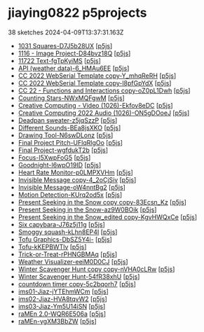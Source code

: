 # jiaying0822 p5projects
38 sketches 2024-04-09T13:37:31.163Z

- [1031 Squares-D7J5b28UX](./p5projects/1031%20Squares-D7J5b28UX) [[p5js](https://editor.p5js.org/jiaying0822/sketches/D7J5b28UX)]
- [1116 - Image Project-D84bvz18Q](./p5projects/1116%20-%20Image%20Project-D84bvz18Q) [[p5js](https://editor.p5js.org/jiaying0822/sketches/D84bvz18Q)]
- [11722 Text-fgTpKyiMS](./p5projects/11722%20Text-fgTpKyiMS) [[p5js](https://editor.p5js.org/jiaying0822/sketches/fgTpKyiMS)]
- [API (weather data)-6\_HMAu6EE](./p5projects/API%20(weather%20data)-6_HMAu6EE) [[p5js](https://editor.p5js.org/jiaying0822/sketches/6_HMAu6EE)]
- [CC 2022 WebSerial Template copy-Y\_mhqReRH](./p5projects/CC%202022%20WebSerial%20Template%20copy-Y_mhqReRH) [[p5js](https://editor.p5js.org/jiaying0822/sketches/Y_mhqReRH)]
- [CC 2022 WebSerial Template copy-l8pfGpYdX](./p5projects/CC%202022%20WebSerial%20Template%20copy-l8pfGpYdX) [[p5js](https://editor.p5js.org/jiaying0822/sketches/l8pfGpYdX)]
- [CC 22 - Functions and Interactions copy-oZ0pL1Dwh](./p5projects/CC%2022%20-%20Functions%20and%20Interactions%20copy-oZ0pL1Dwh) [[p5js](https://editor.p5js.org/jiaying0822/sketches/oZ0pL1Dwh)]
- [Counting Stars-NWxMQFgwM](./p5projects/Counting%20Stars-NWxMQFgwM) [[p5js](https://editor.p5js.org/jiaying0822/sketches/NWxMQFgwM)]
- [Creative Computing - Video (1026)-Ekfov8eDC](./p5projects/Creative%20Computing%20-%20Video%20(1026)-Ekfov8eDC) [[p5js](https://editor.p5js.org/jiaying0822/sketches/Ekfov8eDC)]
- [Creative Computing 2022 Audio (1026)-ON5gDOoeJ](./p5projects/Creative%20Computing%202022%20Audio%20(1026)-ON5gDOoeJ) [[p5js](https://editor.p5js.org/jiaying0822/sketches/ON5gDOoeJ)]
- [Deadpan sweater-z5jqSzzP](./p5projects/Deadpan%20sweater-z5jqSzzP) [[p5js](https://editor.p5js.org/jiaying0822/sketches/-z5jqSzzP)]
- [Different Sounds-BEa8jsXKO](./p5projects/Different%20Sounds-BEa8jsXKO) [[p5js](https://editor.p5js.org/jiaying0822/sketches/BEa8jsXKO)]
- [Drawing Tool-N6swDLonz](./p5projects/Drawing%20Tool-N6swDLonz) [[p5js](https://editor.p5js.org/jiaying0822/sketches/N6swDLonz)]
- [Final Project Pitch-UFlqRlgOo](./p5projects/Final%20Project%20Pitch-UFlqRlgOo) [[p5js](https://editor.p5js.org/jiaying0822/sketches/UFlqRlgOo)]
- [Final Project-wgfdukT2b](./p5projects/Final%20Project-wgfdukT2b) [[p5js](https://editor.p5js.org/jiaying0822/sketches/wgfdukT2b)]
- [Focus-I5XwpFoG5](./p5projects/Focus-I5XwpFoG5) [[p5js](https://editor.p5js.org/jiaying0822/sketches/I5XwpFoG5)]
- [Goodnight-I6wpO19ID](./p5projects/Goodnight-I6wpO19ID) [[p5js](https://editor.p5js.org/jiaying0822/sketches/I6wpO19ID)]
- [Heart Rate Monitor-p0LMPXVHm](./p5projects/Heart%20Rate%20Monitor-p0LMPXVHm) [[p5js](https://editor.p5js.org/jiaying0822/sketches/p0LMPXVHm)]
- [Invisible Message copy-4\_2oCjSiv](./p5projects/Invisible%20Message%20copy-4_2oCjSiv) [[p5js](https://editor.p5js.org/jiaying0822/sketches/4_2oCjSiv)]
- [Invisible Message-oW4nntBg2](./p5projects/Invisible%20Message-oW4nntBg2) [[p5js](https://editor.p5js.org/jiaying0822/sketches/oW4nntBg2)]
- [Motion Detection-KUrq2od5x](./p5projects/Motion%20Detection-KUrq2od5x) [[p5js](https://editor.p5js.org/jiaying0822/sketches/KUrq2od5x)]
- [Present Seeking in the Snow copy copy-83Ecsn\_Kz](./p5projects/Present%20Seeking%20in%20the%20Snow%20copy%20copy-83Ecsn_Kz) [[p5js](https://editor.p5js.org/jiaying0822/sketches/83Ecsn_Kz)]
- [Present Seeking in the Snow-az9W0BOik](./p5projects/Present%20Seeking%20in%20the%20Snow-az9W0BOik) [[p5js](https://editor.p5js.org/jiaying0822/sketches/az9W0BOik)]
- [Present Seeking in the Snow\_edited copy-KgvHWQxCe](./p5projects/Present%20Seeking%20in%20the%20Snow_edited%20copy-KgvHWQxCe) [[p5js](https://editor.p5js.org/jiaying0822/sketches/KgvHWQxCe)]
- [Six capybara-J76z5j11g](./p5projects/Six%20capybara-J76z5j11g) [[p5js](https://editor.p5js.org/jiaying0822/sketches/J76z5j11g)]
- [Smoggy squash-kLhn8EP4I](./p5projects/Smoggy%20squash-kLhn8EP4I) [[p5js](https://editor.p5js.org/jiaying0822/sketches/kLhn8EP4I)]
- [Tofu Graphics-DbSZ5Y4i-](./p5projects/Tofu%20Graphics-DbSZ5Y4i-) [[p5js](https://editor.p5js.org/jiaying0822/sketches/DbSZ5Y4i-)]
- [Tofu-kKEPBWTlv](./p5projects/Tofu-kKEPBWTlv) [[p5js](https://editor.p5js.org/jiaying0822/sketches/kKEPBWTlv)]
- [Trick-or-Treat-rPHNGBMAq](./p5projects/Trick-or-Treat-rPHNGBMAq) [[p5js](https://editor.p5js.org/jiaying0822/sketches/rPHNGBMAq)]
- [Weather Visualizer-eeiM0D0CJ](./p5projects/Weather%20Visualizer-eeiM0D0CJ) [[p5js](https://editor.p5js.org/jiaying0822/sketches/eeiM0D0CJ)]
- [Winter Scavenger Hunt copy copy-nVHA0cLRw](./p5projects/Winter%20Scavenger%20Hunt%20copy%20copy-nVHA0cLRw) [[p5js](https://editor.p5js.org/jiaying0822/sketches/nVHA0cLRw)]
- [Winter Scavenger Hunt-54fR38xhU](./p5projects/Winter%20Scavenger%20Hunt-54fR38xhU) [[p5js](https://editor.p5js.org/jiaying0822/sketches/54fR38xhU)]
- [countdown timer copy-5c2bqorh7](./p5projects/countdown%20timer%20copy-5c2bqorh7) [[p5js](https://editor.p5js.org/jiaying0822/sketches/5c2bqorh7)]
- [ims01-Jiaz-jYTEhmWCm](./p5projects/ims01-Jiaz-jYTEhmWCm) [[p5js](https://editor.p5js.org/jiaying0822/sketches/jYTEhmWCm)]
- [ims02-Jiaz-HVA8tqvW2](./p5projects/ims02-Jiaz-HVA8tqvW2) [[p5js](https://editor.p5js.org/jiaying0822/sketches/HVA8tqvW2)]
- [ims03-Jiaz-Ym5U14iSN](./p5projects/ims03-Jiaz-Ym5U14iSN) [[p5js](https://editor.p5js.org/jiaying0822/sketches/Ym5U14iSN)]
- [raMEn 2.0-WQR6E506a](./p5projects/raMEn%202.0-WQR6E506a) [[p5js](https://editor.p5js.org/jiaying0822/sketches/WQR6E506a)]
- [raMEn-ygXM3BbZW](./p5projects/raMEn-ygXM3BbZW) [[p5js](https://editor.p5js.org/jiaying0822/sketches/ygXM3BbZW)]
